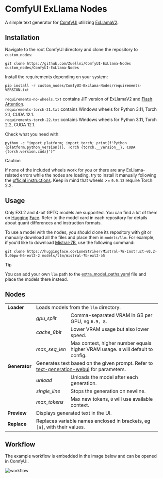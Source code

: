 # ComfyUI ExLlama Nodes
A simple text generator for [ComfyUI](https://github.com/comfyanonymous/ComfyUI) utilizing [ExLlamaV2](https://github.com/turboderp/exllamav2).

## Installation
Navigate to the root ComfyUI directory and clone the repository to `custom_nodes`:
```
git clone https://github.com/Zuellni/ComfyUI-ExLlama-Nodes custom_nodes/ComfyUI-ExLlama-Nodes
```

Install the requirements depending on your system:
```
pip install -r custom_nodes/ComfyUI-ExLlama-Nodes/requirements-VERSION.txt
```

`requirements-no-wheels.txt` contains JIT version of ExLlamaV2 and [Flash Attention](https://github.com/Dao-AILab/flash-attention).<br>
`requirements-torch-21.txt` contains Windows wheels for Python 3.11, Torch 2.1, CUDA 12.1.<br>
`requirements-torch-22.txt` contains Windows wheels for Python 3.11, Torch 2.2, CUDA 12.1.

Check what you need with:
```
python -c "import platform; import torch; print(f'Python {platform.python_version()}, Torch {torch.__version__}, CUDA {torch.version.cuda}')"
```

> [!CAUTION]
> If none of the included wheels work for you or there are any ExLlama-related errors while the nodes are loading, try to install it manually following the [official instructions](https://github.com/turboderp/exllamav2#installation). Keep in mind that wheels >= `0.0.13` require Torch 2.2.

## Usage
Only EXL2 and 4-bit GPTQ models are supported. You can find a lot of them on [Hugging](https://huggingface.co/LoneStriker) [Face](https://huggingface.co/TheBloke). Refer to the model card in each repository for details about quant differences and instruction formats.

To use a model with the nodes, you should clone its repository with git or manually download all the files and place them in `models/llm`. For example, if you'd like to download [Mistral-7B](https://huggingface.co/LoneStriker/Mistral-7B-Instruct-v0.2-5.0bpw-h6-exl2-2), use the following command:
```
git clone https://huggingface.co/LoneStriker/Mistral-7B-Instruct-v0.2-5.0bpw-h6-exl2-2 models/llm/mistral-7b-exl2-b5
```
> [!TIP]
> You can add your own `llm` path to the [extra_model_paths.yaml](https://github.com/comfyanonymous/ComfyUI/blob/master/extra_model_paths.yaml.example) file and place the models there instead.

## Nodes
<table>
  <tr>
    <td><b>Loader</b></td>
    <td colspan="2">Loads models from the <code>llm</code> directory.</td>
  </tr>
  <tr>
    <td></td>
    <td><i>gpu_split</i></td>
    <td>Comma-separated VRAM in GB per GPU, eg <code>6.9, 8</code>.</td>
  </tr>
  <tr>
    <td></td>
    <td><i>cache_8bit</i></td>
    <td>Lower VRAM usage but also lower speed.</td>
  </tr>
  <tr>
    <td></td>
    <td><i>max_seq_len</i></td>
    <td>Max context, higher number equals higher VRAM usage. <code>0</code> will default to config.</td>
  </tr>
  <tr>
    <td><b>Generator</b></td>
    <td colspan="2">Generates text based on the given prompt. Refer to <a href="https://github.com/oobabooga/text-generation-webui/wiki/03-%E2%80%90-Parameters-Tab#parameters-description">text-generation-webui</a> for parameters.</td>
  </tr>
  <tr>
    <td></td>
    <td><i>unload</i></td>
    <td>Unloads the model after each generation.</td>
  </tr>
  <tr>
    <td></td>
    <td><i>single_line</i></td>
    <td>Stops the generation on newline.</td>
  </tr>
  <tr>
    <td></td>
    <td><i>max_tokens</i></td>
    <td>Max new tokens, <code>0</code> will use available context.</td>
  </tr>
  <tr>
    <td><b>Preview</b></td>
    <td colspan="2">Displays generated text in the UI.</td>
  </tr>
  <tr>
    <td><b>Replace</b></td>
    <td colspan="2">Replaces variable names enclosed in brackets, eg <code>[a]</code>, with their values.</td>
  </tr>
</table>

## Workflow
The example workflow is embedded in the image below and can be opened in ComfyUI.

![workflow](https://github.com/Zuellni/ComfyUI-ExLlama-Nodes/assets/123005779/f9a42a5b-e708-4cc4-98c3-20bf11c6233a)
